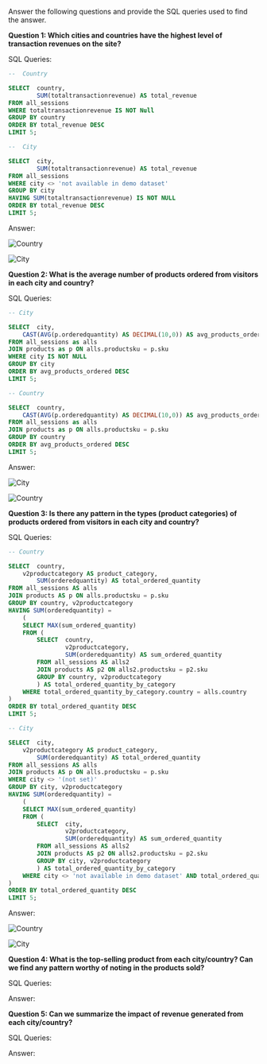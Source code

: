 Answer the following questions and provide the SQL queries used to find the answer.

    
**Question 1: Which cities and countries have the highest level of transaction revenues on the site?**


SQL Queries: 
```SQL
--  Country

SELECT 	country, 
    	SUM(totaltransactionrevenue) AS total_revenue
FROM all_sessions
WHERE totaltransactionrevenue IS NOT Null
GROUP BY country
ORDER BY total_revenue DESC
LIMIT 5;
```
```SQL
--  City

SELECT 	city, 
    	SUM(totaltransactionrevenue) AS total_revenue
FROM all_sessions
WHERE city <> 'not available in demo dataset'
GROUP BY city
HAVING SUM(totaltransactionrevenue) IS NOT NULL
ORDER BY total_revenue DESC
LIMIT 5;
```



Answer:

![Country](https://github.com/rlmrezende/SQL-Project/assets/128871261/839a384f-6538-431e-b66d-c95e8c4e971d)


![City](https://github.com/rlmrezende/SQL-Project/assets/128871261/4deb225a-0ee5-4b07-bd5b-2fa2b344c413)


**Question 2: What is the average number of products ordered from visitors in each city and country?**


SQL Queries:
````SQL
-- City

SELECT 	city,
	CAST(AVG(p.orderedquantity) AS DECIMAL(10,0)) AS avg_products_ordered
FROM all_sessions as alls
JOIN products as p ON alls.productsku = p.sku
WHERE city IS NOT NULL
GROUP BY city
ORDER BY avg_products_ordered DESC
LIMIT 5;
````
````SQL
-- Country

SELECT 	country,
	CAST(AVG(p.orderedquantity) AS DECIMAL(10,0)) AS avg_products_ordered
FROM all_sessions as alls
JOIN products as p ON alls.productsku = p.sku
GROUP BY country
ORDER BY avg_products_ordered DESC
LIMIT 5;
````

Answer:

![City](https://github.com/rlmrezende/SQL-Project/assets/128871261/f67fa9bc-6658-46af-baf5-9a3a78d24584)

![Country](https://github.com/rlmrezende/SQL-Project/assets/128871261/0b8c76a9-12e3-4965-974f-d1f79f6368fe)



**Question 3: Is there any pattern in the types (product categories) of products ordered from visitors in each city and country?**


SQL Queries:
````SQL
-- Country

SELECT 	country,
	v2productcategory AS product_category,
    	SUM(orderedquantity) AS total_ordered_quantity
FROM all_sessions AS alls
JOIN products AS p ON alls.productsku = p.sku
GROUP BY country, v2productcategory
HAVING SUM(orderedquantity) = 
	(
    SELECT MAX(sum_ordered_quantity)
    FROM (
        SELECT	country,
            	v2productcategory,
            	SUM(orderedquantity) AS sum_ordered_quantity
        FROM all_sessions AS alls2
        JOIN products AS p2 ON alls2.productsku = p2.sku
        GROUP BY country, v2productcategory
    	) AS total_ordered_quantity_by_category
    WHERE total_ordered_quantity_by_category.country = alls.country
)
ORDER BY total_ordered_quantity DESC
LIMIT 5;
````
````SQL
-- City

SELECT 	city,
	v2productcategory AS product_category,
    	SUM(orderedquantity) AS total_ordered_quantity
FROM all_sessions AS alls
JOIN products AS p ON alls.productsku = p.sku
WHERE city <> '(not set)'
GROUP BY city, v2productcategory
HAVING SUM(orderedquantity) = 
	(
    SELECT MAX(sum_ordered_quantity)
    FROM (
        SELECT	city,
            	v2productcategory,
            	SUM(orderedquantity) AS sum_ordered_quantity
        FROM all_sessions AS alls2
        JOIN products AS p2 ON alls2.productsku = p2.sku
        GROUP BY city, v2productcategory
    	) AS total_ordered_quantity_by_category
    WHERE city <> 'not available in demo dataset' AND total_ordered_quantity_by_category.city = alls.city
)
ORDER BY total_ordered_quantity DESC
LIMIT 5;
````

Answer:

![Country](https://github.com/rlmrezende/SQL-Project/assets/128871261/f7b86032-bbb3-40a6-82c9-40568a959bcf)

![City](https://github.com/rlmrezende/SQL-Project/assets/128871261/82d5ed29-05a3-4a6c-92b7-3ae6c8539612)




**Question 4: What is the top-selling product from each city/country? Can we find any pattern worthy of noting in the products sold?**


SQL Queries:



Answer:





**Question 5: Can we summarize the impact of revenue generated from each city/country?**

SQL Queries:



Answer:







